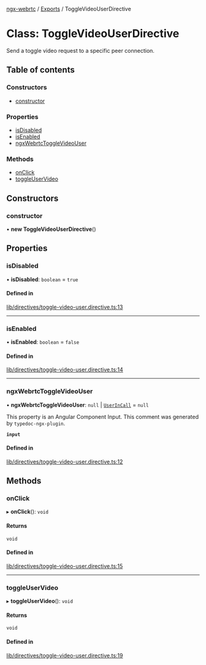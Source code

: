 [ngx-webrtc](https://github.com/lotterfriends/ngx-webrtc/tree/main/libs/ngx-webrtc/docs/README.md) / [Exports](https://github.com/lotterfriends/ngx-webrtc/tree/main/libs/ngx-webrtc/docs/modules.md) / ToggleVideoUserDirective

# Class: ToggleVideoUserDirective

Send a toggle video request to a specific peer connection.

## Table of contents

### Constructors

- [constructor](https://github.com/lotterfriends/ngx-webrtc/tree/main/libs/ngx-webrtc/docs/classes/ToggleVideoUserDirective.md#constructor)

### Properties

- [isDisabled](https://github.com/lotterfriends/ngx-webrtc/tree/main/libs/ngx-webrtc/docs/classes/ToggleVideoUserDirective.md#isdisabled)
- [isEnabled](https://github.com/lotterfriends/ngx-webrtc/tree/main/libs/ngx-webrtc/docs/classes/ToggleVideoUserDirective.md#isenabled)
- [ngxWebrtcToggleVideoUser](https://github.com/lotterfriends/ngx-webrtc/tree/main/libs/ngx-webrtc/docs/classes/ToggleVideoUserDirective.md#ngxwebrtctogglevideouser)

### Methods

- [onClick](https://github.com/lotterfriends/ngx-webrtc/tree/main/libs/ngx-webrtc/docs/classes/ToggleVideoUserDirective.md#onclick)
- [toggleUserVideo](https://github.com/lotterfriends/ngx-webrtc/tree/main/libs/ngx-webrtc/docs/classes/ToggleVideoUserDirective.md#toggleuservideo)

## Constructors

### constructor

• **new ToggleVideoUserDirective**()

## Properties

### isDisabled

• **isDisabled**: `boolean` = `true`

#### Defined in

[lib/directives/toggle-video-user.directive.ts:13](https://github.com/lotterfriends/video-chat/blob/a615e2f/libs/ngx-webrtc/src/lib/directives/toggle-video-user.directive.ts#L13)

___

### isEnabled

• **isEnabled**: `boolean` = `false`

#### Defined in

[lib/directives/toggle-video-user.directive.ts:14](https://github.com/lotterfriends/video-chat/blob/a615e2f/libs/ngx-webrtc/src/lib/directives/toggle-video-user.directive.ts#L14)

___

### ngxWebrtcToggleVideoUser

• **ngxWebrtcToggleVideoUser**: ``null`` \| [`UserInCall`](https://github.com/lotterfriends/ngx-webrtc/tree/main/libs/ngx-webrtc/docs/interfaces/UserInCall.md) = `null`

This property is an Angular Component Input. This comment was generated by `typedoc-ngx-plugin`.

**`input`**

#### Defined in

[lib/directives/toggle-video-user.directive.ts:12](https://github.com/lotterfriends/video-chat/blob/a615e2f/libs/ngx-webrtc/src/lib/directives/toggle-video-user.directive.ts#L12)

## Methods

### onClick

▸ **onClick**(): `void`

#### Returns

`void`

#### Defined in

[lib/directives/toggle-video-user.directive.ts:15](https://github.com/lotterfriends/video-chat/blob/a615e2f/libs/ngx-webrtc/src/lib/directives/toggle-video-user.directive.ts#L15)

___

### toggleUserVideo

▸ **toggleUserVideo**(): `void`

#### Returns

`void`

#### Defined in

[lib/directives/toggle-video-user.directive.ts:19](https://github.com/lotterfriends/video-chat/blob/a615e2f/libs/ngx-webrtc/src/lib/directives/toggle-video-user.directive.ts#L19)
